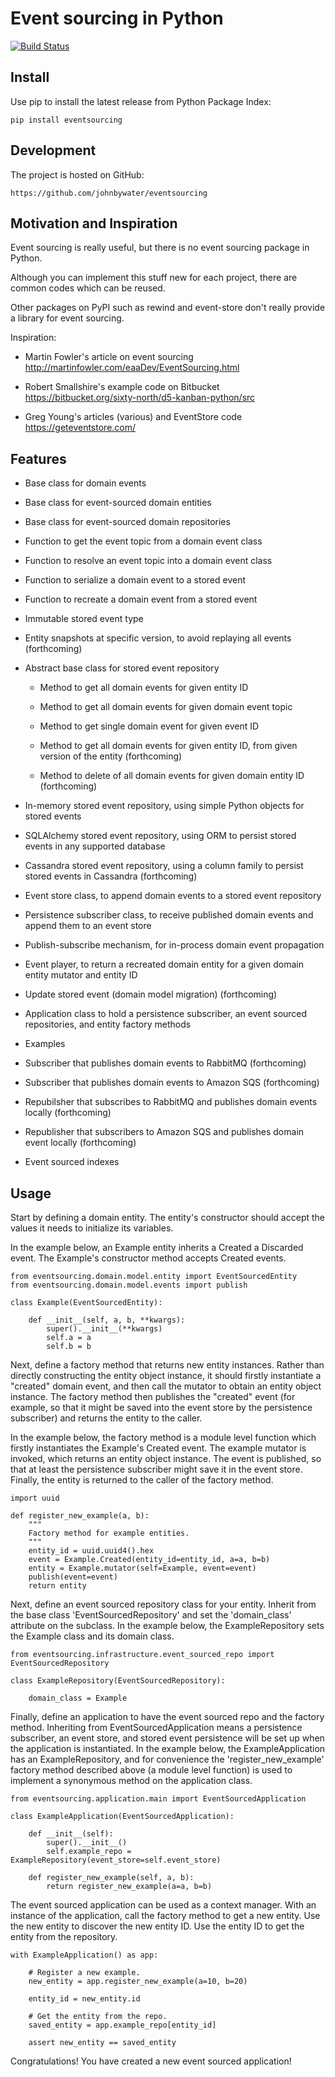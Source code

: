# Event sourcing in Python

[![Build Status](https://secure.travis-ci.org/johnbywater/eventsourcing.png)](https://travis-ci.org/johnbywater/eventsourcing)


## Install

Use pip to install the latest release from Python Package Index:

    pip install eventsourcing


## Development

The project is hosted on GitHub:

    https://github.com/johnbywater/eventsourcing


## Motivation and Inspiration

Event sourcing is really useful, but there is no event sourcing package in Python.

Although you can implement this stuff new for each project, there are common codes which can be reused.

Other packages on PyPI such as rewind and event-store don't really provide a library for event sourcing.

Inspiration:

* Martin Fowler's article on event sourcing http://martinfowler.com/eaaDev/EventSourcing.html

* Robert Smallshire's example code on Bitbucket https://bitbucket.org/sixty-north/d5-kanban-python/src

* Greg Young's articles (various) and EventStore code https://geteventstore.com/


## Features

* Base class for domain events

* Base class for event-sourced domain entities

* Base class for event-sourced domain repositories

* Function to get the event topic from a domain event class

* Function to resolve an event topic into a domain event class

* Function to serialize a domain event to a stored event

* Function to recreate a domain event from a stored event

* Immutable stored event type

* Entity snapshots at specific version, to avoid replaying all events (forthcoming)

* Abstract base class for stored event repository

    * Method to get all domain events for given entity ID

    * Method to get all domain events for given domain event topic

    * Method to get single domain event for given event ID

    * Method to get all domain events for given entity ID, from given version of the entity (forthcoming)

    * Method to delete of all domain events for given domain entity ID (forthcoming)

* In-memory stored event repository, using simple Python objects for stored events

* SQLAlchemy stored event repository, using ORM to persist stored events in any supported database

* Cassandra stored event repository, using a column family to persist stored events in Cassandra (forthcoming)

* Event store class, to append domain events to a stored event repository

* Persistence subscriber class, to receive published domain events and append them to an event store

* Publish-subscribe mechanism, for in-process domain event propagation

* Event player, to return a recreated domain entity for a given domain entity mutator and entity ID

* Update stored event (domain model migration) (forthcoming)

* Application class to hold a persistence subscriber, an event sourced repositories, and entity factory methods

* Examples

* Subscriber that publishes domain events to RabbitMQ (forthcoming)

* Subscriber that publishes domain events to Amazon SQS (forthcoming)

* Repubilsher that subscribes to RabbitMQ and publishes domain events locally (forthcoming)

* Republisher that subscribers to Amazon SQS and publishes domain event locally (forthcoming)

* Event sourced indexes

## Usage

Start by defining a domain entity. The entity's constructor
should accept the values it needs to initialize its variables.

In the example below, an Example entity inherits a Created a
Discarded event. The Example's constructor method accepts Created events.

    from eventsourcing.domain.model.entity import EventSourcedEntity
    from eventsourcing.domain.model.events import publish

    class Example(EventSourcedEntity):
    
        def __init__(self, a, b, **kwargs):
            super().__init__(**kwargs)
            self.a = a
            self.b = b
    

Next, define a factory method that returns new entity instances. Rather than directly constructing the entity object
instance, it should firstly instantiate a "created" domain event, and then call the mutator to obtain
an entity object instance. The factory method then publishes the "created" event (for example, so that it might be
saved into the event store by the persistence subscriber) and returns the entity to the caller.

In the example below, the factory method is a module level function which firstly instantiates the
Example's Created event. The example mutator is invoked, which returns an entity object instance. The event is
published, so that at least the persistence subscriber might save it in the event store. Finally, the entity is
returned to the caller of the factory method.

    import uuid

    def register_new_example(a, b):
        """
        Factory method for example entities.
        """
        entity_id = uuid.uuid4().hex
        event = Example.Created(entity_id=entity_id, a=a, b=b)
        entity = Example.mutator(self=Example, event=event)
        publish(event=event)
        return entity


Next, define an event sourced repository class for your entity. Inherit from the base class
'EventSourcedRepository' and set the 'domain_class' attribute on the subclass.
In the example below, the ExampleRepository sets the Example class and its domain class.

    from eventsourcing.infrastructure.event_sourced_repo import EventSourcedRepository    
    
    class ExampleRepository(EventSourcedRepository):
    
        domain_class = Example


Finally, define an application to have the event sourced repo and the factory method. Inheriting from
EventSourcedApplication means a persistence subscriber, an event store, and stored event persistence
will be set up when the application is instantiated.
In the example below, the ExampleApplication has an ExampleRepository, and for convenience the
'register_new_example' factory method described above (a module level function) is used to implement a
synonymous method on the application class.

    from eventsourcing.application.main import EventSourcedApplication

    class ExampleApplication(EventSourcedApplication):
    
        def __init__(self):
            super().__init__()
            self.example_repo = ExampleRepository(event_store=self.event_store)
    
        def register_new_example(self, a, b):
            return register_new_example(a=a, b=b)


The event sourced application can be used as a context manager. With an instance of the application, call
the factory method to get a new entity. Use the new entity to discover the new entity ID. Use the entity
ID to get the entity from the repository.

    with ExampleApplication() as app:

        # Register a new example.
        new_entity = app.register_new_example(a=10, b=20)

        entity_id = new_entity.id

        # Get the entity from the repo.
        saved_entity = app.example_repo[entity_id]

        assert new_entity == saved_entity


Congratulations! You have created a new event sourced application!
